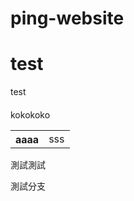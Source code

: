 # ping-website
# test

test
####
<p>kokokoko</p>
<table>
  <tr>
    <th>aaaa</th>
    <td>sss</td>
  <tr>
</table>

測試測試

測試分支